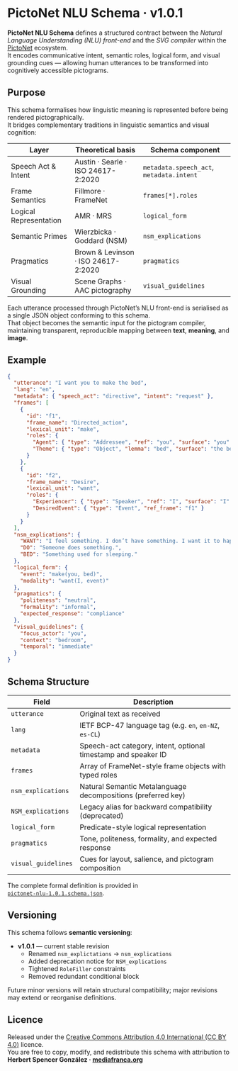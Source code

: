# PictoNet NLU Schema · v1.0.1

**PictoNet NLU Schema** defines a structured contract between the *Natural Language Understanding (NLU) front-end* and the *SVG compiler* within the [PictoNet](https://pictos.net) ecosystem.  
It encodes communicative intent, semantic roles, logical form, and visual grounding cues — allowing human utterances to be transformed into cognitively accessible pictograms.

## Purpose

This schema formalises how linguistic meaning is represented before being rendered pictographically.  
It bridges complementary traditions in linguistic semantics and visual cognition:

| Layer | Theoretical basis | Schema component |
|-------|-------------------|------------------|
| Speech Act & Intent | Austin · Searle · ISO 24617-2:2020 | `metadata.speech_act`, `metadata.intent` |
| Frame Semantics | Fillmore · FrameNet | `frames[*].roles` |
| Logical Representation | AMR · MRS | `logical_form` |
| Semantic Primes | Wierzbicka · Goddard (NSM) | `nsm_explications` |
| Pragmatics | Brown & Levinson · ISO 24617-2:2020 | `pragmatics` |
| Visual Grounding | Scene Graphs · AAC pictography | `visual_guidelines` |

Each utterance processed through PictoNet’s NLU front-end is serialised as a single JSON object conforming to this schema.  
That object becomes the semantic input for the pictogram compiler, maintaining transparent, reproducible mapping between **text**, **meaning**, and **image**.

## Example

```json
{
  "utterance": "I want you to make the bed",
  "lang": "en",
  "metadata": { "speech_act": "directive", "intent": "request" },
  "frames": [
    {
      "id": "f1",
      "frame_name": "Directed_action",
      "lexical_unit": "make",
      "roles": {
        "Agent": { "type": "Addressee", "ref": "you", "surface": "you" },
        "Theme": { "type": "Object", "lemma": "bed", "surface": "the bed" }
      }
    },
    {
      "id": "f2",
      "frame_name": "Desire",
      "lexical_unit": "want",
      "roles": {
        "Experiencer": { "type": "Speaker", "ref": "I", "surface": "I" },
        "DesiredEvent": { "type": "Event", "ref_frame": "f1" }
      }
    }
  ],
  "nsm_explications": {
    "WANT": "I feel something. I don’t have something. I want it to happen.",
    "DO": "Someone does something.",
    "BED": "Something used for sleeping."
  },
  "logical_form": {
    "event": "make(you, bed)",
    "modality": "want(I, event)"
  },
  "pragmatics": {
    "politeness": "neutral",
    "formality": "informal",
    "expected_response": "compliance"
  },
  "visual_guidelines": {
    "focus_actor": "you",
    "context": "bedroom",
    "temporal": "immediate"
  }
}
```

## Schema Structure

| Field | Description |
|--------|-------------|
| `utterance` | Original text as received |
| `lang` | IETF BCP-47 language tag (e.g. `en`, `en-NZ`, `es-CL`) |
| `metadata` | Speech-act category, intent, optional timestamp and speaker ID |
| `frames` | Array of FrameNet-style frame objects with typed roles |
| `nsm_explications` | Natural Semantic Metalanguage decompositions (preferred key) |
| `NSM_explications` | Legacy alias for backward compatibility (deprecated) |
| `logical_form` | Predicate-style logical representation |
| `pragmatics` | Tone, politeness, formality, and expected response |
| `visual_guidelines` | Cues for layout, salience, and pictogram composition |

The complete formal definition is provided in  
[`pictonet-nlu-1.0.1.schema.json`](pictonet-nlu-1.0.1.schema.json).

## Versioning

This schema follows **semantic versioning**:

- **v1.0.1** — current stable revision  
  - Renamed `nsm_explictations` → `nsm_explications`  
  - Added deprecation notice for `NSM_explications`  
  - Tightened `RoleFiller` constraints  
  - Removed redundant conditional block  

Future minor versions will retain structural compatibility; major revisions may extend or reorganise definitions.

## Licence

Released under the [Creative Commons Attribution 4.0 International (CC BY 4.0)](LICENSE) licence.  
You are free to copy, modify, and redistribute this schema with attribution to  
**Herbert Spencer González · [mediafranca.org](https://mediafranca.net)**
